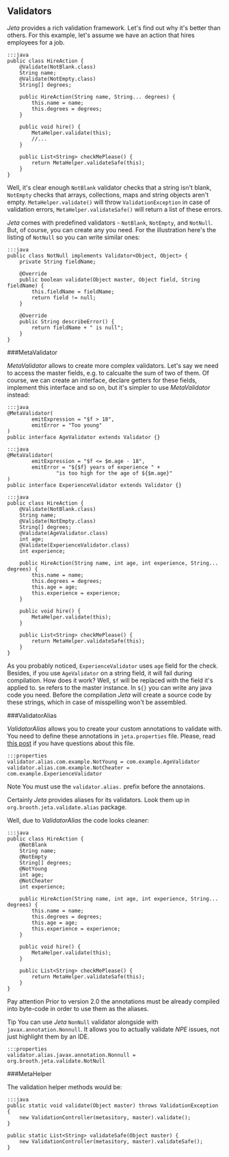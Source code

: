 <div class="page-header">
    <h2>Validators</h2>
</div>

*Jeta* provides a rich validation framework. Let's find out why it's better than others. For this example, let's assume we have an action that hires employees for a job.

    :::java
    public class HireAction {
        @Validate(NotBlank.class)
        String name;
        @Validate(NotEmpty.class)
        String[] degrees;

        public HireAction(String name, String... degrees) {
            this.name = name;
            this.degrees = degrees;
        }

        public void hire() {
            MetaHelper.validate(this);
            //...
        }

        public List<String> checkMePlease() {
            return MetaHelper.validateSafe(this);
        }
    }

Well, it's clear enough `NotBlank` validator checks that a string isn't blank, `NotEmpty` checks that  arrays, collections, maps and string objects aren't empty. `MetaHelper.validate()` will throw `ValidationException` in case of validation errors, `MetaHelper.validateSafe()` will return a list of these errors.

*Jeta* comes with predefined validators - `NotBlank`, `NotEmpty`, and `NotNull`. But, of course, you can create any you need. For the illustration here's the listing of `NotNull` so you can write similar ones:

    :::java
    public class NotNull implements Validator<Object, Object> {
        private String fieldName;

        @Override
        public boolean validate(Object master, Object field, String fieldName) {
            this.fieldName = fieldName;
            return field != null;
        }

        @Override
        public String describeError() {
            return fieldName + " is null";
        }
    }

###MetaValidator

*MetaValidator* allows to create more complex validators. Let's say we need to access the master fields, e.g. to calcualte the sum of two of them. Of course, we can create an interface, declare getters for these fields, implement this interface and so on, but it's simpler to use *MetaValidator* instead:

    :::java
    @MetaValidator(
            emitExpression = "$f > 18",
            emitError = "Too young"
    )
    public interface AgeValidator extends Validator {}

<span/>

    :::java
    @MetaValidator(
            emitExpression = "$f <= $m.age - 18",
            emitError = "${$f} years of experience " +
                    "is too high for the age of ${$m.age}"
    )
    public interface ExperienceValidator extends Validator {}

<span/>

    :::java
    public class HireAction {
        @Validate(NotBlank.class)
        String name;
        @Validate(NotEmpty.class)
        String[] degrees;
        @Validate(AgeValidator.class)
        int age;
        @Validate(ExperienceValidator.class)
        int experience;

        public HireAction(String name, int age, int experience, String... degrees) {
            this.name = name;
            this.degrees = degrees;
            this.age = age;
            this.experience = experience;
        }

        public void hire() {
            MetaHelper.validate(this);
        }

        public List<String> checkMePlease() {
            return MetaHelper.validateSafe(this);
        }
    }

As you probably noticed, `ExperienceValidator` uses `age` field for the check. Besides, if you use `AgeValidator` on a string field, it will fail during compilation. How does it work? Well, `$f` will be replaced with the field it's applied to. `$m` refers to the master instance. In `${}` you can write any java code you need. Before the compilation *Jeta* will create a source code by these strings, which in case of misspelling won't be assembled.

###ValidatorAlias

*ValidatorAlias* allows you to create your custom annotations to validate with. You need to define these annotations in `jeta.properties` file. Please, read [this post](/guide/config.html) if you have questions about this file.

    :::properties
    validator.alias.com.example.NotYoung = com.example.AgeValidator
    validator.alias.com.example.NotCheater = com.example.ExperienceValidator

<span class="label label-info">Note</span> You must use the `validator.alias.` prefix before the annotaions.

Certainly *Jeta* provides aliases for its validators. Look them up in `org.brooth.jeta.validate.alias` package.

Well, due to *ValidatorAlias* the code looks cleaner:

    :::java
    public class HireAction {
        @NotBlank
        String name;
        @NotEmpty
        String[] degrees;
        @NotYoung
        int age;
        @NotCheater
        int experience;

        public HireAction(String name, int age, int experience, String... degrees) {
            this.name = name;
            this.degrees = degrees;
            this.age = age;
            this.experience = experience;
        }

        public void hire() {
            MetaHelper.validate(this);
        }

        public List<String> checkMePlease() {
            return MetaHelper.validateSafe(this);
        }
    }

<span class="label label-warning">Pay attention</span> Prior to version 2.0 the annotations must be already compiled into byte-code in order to use them as the aliases.

<span class="label label-success">Tip</span> You can use *Jeta* `NonNull` validator alongside with `javax.annotation.Nonnull`. It allows you to actually validate *NPE* issues, not just highlight them by an IDE.

    :::properties
    validator.alias.javax.annotation.Nonnull = org.brooth.jeta.validate.NotNull

###MetaHelper

The validation helper methods would be:

    :::java
    public static void validate(Object master) throws ValidationException {
        new ValidationController(metasitory, master).validate();
    }

    public static List<String> validateSafe(Object master) {
        new ValidationController(metasitory, master).validateSafe();
    }

